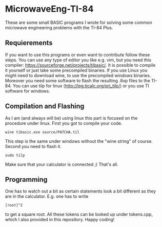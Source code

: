 # MicrowaveEng-TI-84
These are some small BASIC programs I wrote for solving some common microwave engineering problems with the TI-84 Plus. 

## Requierements
If you want to use this programs or even want to contribute follow these steps. You can use any type of editor you like e.g. vim, but you need this compiler: https://sourceforge.net/projects/tibasic/. It is possible to compile it yourself or just take some precompiled binaries. If you use Linux you might need to download wine, to use the precompiled windows binaries. 
Moreover you need some software to flash the resulting .8xp files to the TI-84. You can use tilp for linux (http://lpg.ticalc.org/prj_tilp/) or you use TI software for windows. 

## Compilation and Flashing
As I am (and always will be) using linux this part is focused on the procedure under linux. 
First you got to compile your code.
```
wine tibasic.exe source/PATCHA.til 
```
This step is the same under windows without the "wine string" of course.  
Second you need to flash it.
```
sudo tilp
```
Make sure that your calculator is connected ;) That's all.

## Programming
One has to watch out a bit as certain statements look a bit different as they are in the calculator. E.g. one has to write 
```
[root]^2
```
to get a square root. All these tokens can be looked up under tokens.cpp, which I also provided in this repository. Happy coding!
